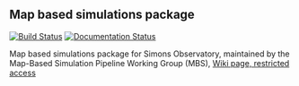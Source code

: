 Map based simulations package
-----------------------------

[![Build Status](https://travis-ci.org/simonsobs/mapsims.svg?branch=master)](https://travis-ci.org/simonsobs/mapsims)
[![Documentation Status](https://readthedocs.org/projects/mapsims/badge/?version=latest)](https://mapsims.readthedocs.io/en/latest/?badge=latest)

Map based simulations package for Simons Observatory,
maintained by the Map-Based Simulation Pipeline Working Group (MBS), [Wiki page, restricted access](http://simonsobservatory.wikidot.com/pwg:mbs)
